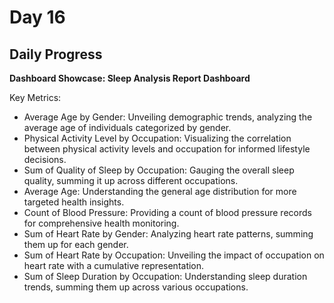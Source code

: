 # Day 16

## Daily Progress

**Dashboard Showcase: Sleep Analysis Report Dashboard**

Key Metrics:
- Average Age by Gender: Unveiling demographic trends, analyzing the average age of individuals categorized by gender.
- Physical Activity Level by Occupation: Visualizing the correlation between physical activity levels and occupation for informed lifestyle decisions.
- Sum of Quality of Sleep by Occupation: Gauging the overall sleep quality, summing it up across different occupations.
- Average Age: Understanding the general age distribution for more targeted health insights.
- Count of Blood Pressure: Providing a count of blood pressure records for comprehensive health monitoring.
- Sum of Heart Rate by Gender: Analyzing heart rate patterns, summing them up for each gender.
- Sum of Heart Rate by Occupation: Unveiling the impact of occupation on heart rate with a cumulative representation.
- Sum of Sleep Duration by Occupation: Understanding sleep duration trends, summing them up across various occupations.
